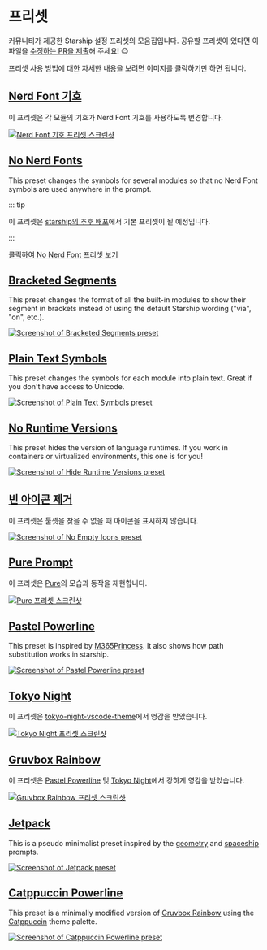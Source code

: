 # 프리셋

커뮤니티가 제공한 Starship 설정 프리셋의 모음집입니다. 공유할 프리셋이 있다면 이 파일을 [수정하는 PR을 제출](https://github.com/starship/starship/edit/master/docs/presets/README.md)해 주세요! 😊

프리셋 사용 방법에 대한 자세한 내용을 보려면 이미지를 클릭하기만 하면 됩니다.

## [Nerd Font 기호](./nerd-font.md)

이 프리셋은 각 모듈의 기호가 Nerd Font 기호를 사용하도록 변경합니다.

[![Nerd Font 기호 프리셋 스크린샷](/presets/img/nerd-font-symbols.png "Click to view Nerd Font Symbols preset")](./nerd-font)

## [No Nerd Fonts](./no-nerd-font.md)

This preset changes the symbols for several modules so that no Nerd Font symbols are used anywhere in the prompt.

::: tip

이 프리셋은 [starship의 추후 배포](https://github.com/starship/starship/pull/3544)에서 기본 프리셋이 될 예정입니다.

:::

[클릭하여 No Nerd Font 프리셋 보기](./no-nerd-font)

## [Bracketed Segments](./bracketed-segments.md)

This preset changes the format of all the built-in modules to show their segment in brackets instead of using the default Starship wording ("via", "on", etc.).

[![Screenshot of Bracketed Segments preset](/presets/img/bracketed-segments.png "Click to view Bracketed Segments preset")](./bracketed-segments)

## [Plain Text Symbols](./plain-text.md)

This preset changes the symbols for each module into plain text. Great if you don't have access to Unicode.

[![Screenshot of Plain Text Symbols preset](/presets/img/plain-text-symbols.png "Click to view Plain Text Symbols preset")](./plain-text)

## [No Runtime Versions](./no-runtimes.md)

This preset hides the version of language runtimes. If you work in containers or virtualized environments, this one is for you!

[![Screenshot of Hide Runtime Versions preset](/presets/img/no-runtime-versions.png "Click to view No Runtime Versions preset")](./no-runtimes)

## [빈 아이콘 제거](./no-empty-icons.md)

이 프리셋은 툴셋을 찾을 수 없을 때 아이콘을 표시하지 않습니다.

[![Screenshot of No Empty Icons preset](/presets/img/no-empty-icons.png "Click to view No Runtime Versions preset")](./no-empty-icons.md)

## [Pure Prompt](./pure-preset.md)

이 프리셋은 [Pure](https://github.com/sindresorhus/pure)의 모습과 동작을 재현합니다.

[![Pure 프리셋 스크린샷](/presets/img/pure-preset.png "Click to view Pure Prompt preset")](./pure-preset)

## [Pastel Powerline](./pastel-powerline.md)

This preset is inspired by [M365Princess](https://github.com/JanDeDobbeleer/oh-my-posh/blob/main/themes/M365Princess.omp.json). It also shows how path substitution works in starship.

[![Screenshot of Pastel Powerline preset](/presets/img/pastel-powerline.png "Click to view Pure Prompt preset")](./pastel-powerline)

## [Tokyo Night](./tokyo-night.md)

이 프리셋은 [tokyo-night-vscode-theme](https://github.com/enkia/tokyo-night-vscode-theme)에서 영감을 받았습니다.

[![Tokyo Night 프리셋 스크린샷](/presets/img/tokyo-night.png "Click to view Tokyo Night preset")](./tokyo-night)

## [Gruvbox Rainbow](./gruvbox-rainbow.md)

이 프리셋은 [Pastel Powerline](./pastel-powerline.md) 및 [Tokyo Night](./tokyo-night.md)에서 강하게 영감을 받았습니다.

[![Gruvbox Rainbow 프리셋 스크린샷](/presets/img/gruvbox-rainbow.png "Click to view Gruvbox Rainbow preset")](./gruvbox-rainbow)

## [Jetpack](./jetpack.md)

This is a pseudo minimalist preset inspired by the [geometry](https://github.com/geometry-zsh/geometry) and [spaceship](https://github.com/spaceship-prompt/spaceship-prompt) prompts.

[![Screenshot of Jetpack preset](/presets/img/jetpack.png "Click to view Jetpack preset")](./jetpack)

## [Catppuccin Powerline](./catppuccin-powerline.md)

This preset is a minimally modified version of [Gruvbox Rainbow](./gruvbox-rainbow.md) using the [Catppuccin](https://github.com/catppuccin/catppuccin) theme palette.

[![Screenshot of Catppuccin Powerline preset](/presets/img/catppuccin-powerline.png "Click to view Catppuccin Powerline preset")](./catppuccin-powerline)
